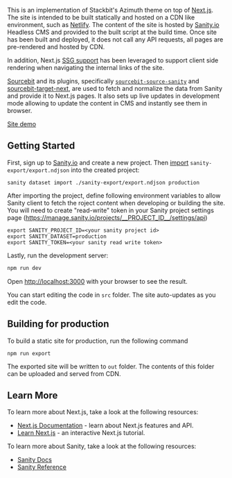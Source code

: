 This is an implementation of Stackbit's Azimuth theme on top of [Next.js](https://nextjs.org/).
The site is intended to be built statically and hosted on a CDN like environment,
such as [Netlify](https://www.netlify.com). The content of the site is hosted by
[Sanity.io](https://www.sanity.io/) Headless CMS and provided to the built script
at the build time. Once site has been built and deployed, it does not call any
API requests, all pages are pre-rendered and hosted by CDN.

In addition, Next.js [SSG support](https://nextjs.org/blog/next-9-3#next-gen-static-site-generation-ssg-support)
has been leveraged to support client side rendering when navigating the internal
links of the site.

[Sourcebit](https://github.com/stackbithq/sourcebit) and its plugins, specifically
[`sourcebit-source-sanity`](https://github.com/stackbithq/sourcebit-source-sanity)
and [sourcebit-target-next](https://github.com/stackbithq/sourcebit-target-next),
are used to fetch and normalize the data from Sanity and provide it to Next.js
pages. It also sets up live updates in development mode allowing to update the
content in CMS and instantly see them in browser.

[Site demo](https://azimuth-nextjs-sanity.netlify.com/)


## Getting Started

First, sign up to [Sanity.io](https://www.sanity.io/) and create a new project.
Then [import](https://www.sanity.io/docs/importing-data) `sanity-export/export.ndjson` into the created project:

```
sanity dataset import ./sanity-export/export.ndjson production
```

After importing the project, define following environment variables to allow Sanity client to fetch the roject content
when developing or building the site. You will need to create "read-write" token in your Sanity project settings page 
(https://manage.sanity.io/projects/__PROJECT_ID__/settings/api)

```
export SANITY_PROJECT_ID=<your sanity project id>
export SANITY_DATASET=production
export SANITY_TOKEN=<your sanity read write token>
```

Lastly, run the development server:

```bash
npm run dev
```

Open [http://localhost:3000](http://localhost:3000) with your browser to see the result.

You can start editing the code in `src` folder. The site auto-updates as you edit the code.

## Building for production

To build a static site for production, run the following command

```
npm run export
```

The exported site will be written to `out` folder. The contents of this folder can be uploaded and served from CDN.

## Learn More

To learn more about Next.js, take a look at the following resources:

- [Next.js Documentation](https://nextjs.org/docs) - learn about Next.js features and API.
- [Learn Next.js](https://nextjs.org/learn) - an interactive Next.js tutorial.

To learn more about Sanity, take a look at the following resources:

- [Sanity Docs](https://www.sanity.io/docs)
- [Sanity Reference](https://www.sanity.io/docs/reference)
